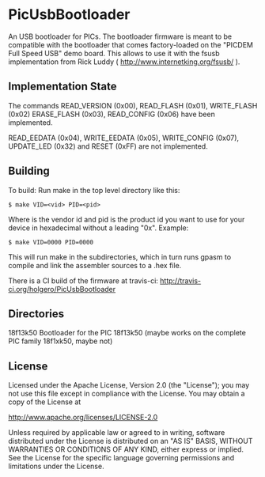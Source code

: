 PicUsbBootloader
================

An USB bootloader for PICs. The bootloader firmware is meant to be
compatible with the bootloader that comes factory-loaded on the
"PICDEM Full Speed USB" demo board. This allows to use it
with the fsusb implementation from Rick Luddy
( http://www.internetking.org/fsusb/ ).

## Implementation State

The commands READ_VERSION (0x00), READ_FLASH (0x01), WRITE_FLASH (0x02)
ERASE_FLASH (0x03), READ_CONFIG (0x06) have been implemented.

READ_EEDATA (0x04), WRITE_EEDATA (0x05), WRITE_CONFIG (0x07),
UPDATE_LED (0x32) and RESET (0xFF) are not implemented.

## Building

To build: Run make in the top level directory like this:

	$ make VID=<vid> PID=<pid>

Where <vid> is the vendor id and pid is the product id you want to use for
your device in hexadecimal without a leading "0x".
Example:

	$ make VID=0000 PID=0000

This will run make in the subdirectories, which in turn runs gpasm to
compile and link the assembler sources to a .hex file.

There is a CI build of the firmware at travis-ci: http://travis-ci.org/holgero/PicUsbBootloader

## Directories

18f13k50	Bootloader for the PIC 18f13k50 (maybe works on the complete
		PIC family 18f1xk50, maybe not)

## License

   Licensed under the Apache License, Version 2.0 (the "License");
   you may not use this file except in compliance with the License.
   You may obtain a copy of the License at

   http://www.apache.org/licenses/LICENSE-2.0

   Unless required by applicable law or agreed to in writing, software
   distributed under the License is distributed on an "AS IS" BASIS,
   WITHOUT WARRANTIES OR CONDITIONS OF ANY KIND, either express or implied.
   See the License for the specific language governing permissions and
   limitations under the License.
